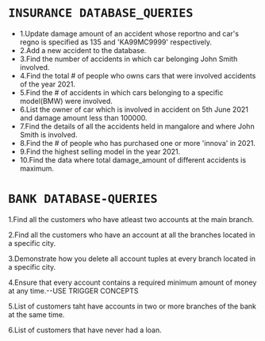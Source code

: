 # `INSURANCE DATABASE_QUERIES`

- 1.Update damage amount of an accident whose reportno and car's regno is specified  as 135 and 'KA99MC9999' respectively.
- 2.Add a new accident to the database.
- 3.Find the number of accidents in which car belonging John Smith involved.
- 4.Find the total # of people who owns cars that were involved accidents of the year 2021.
- 5.Find the # of accidents in which cars belonging to a specific model(BMW) were involved.
- 6.List the owner of car which is involved in accident on 5th June 2021 and damage amount less than 100000.
- 7.Find the details of all the accidents held in mangalore and where John Smith is involved.
- 8.Find the # of people who has purchased one or more 'innova' in 2021.
- 9.Find the highest selling model in the year 2021.
- 10.Find the data where total damage_amount of different accidents is maximum.


# `BANK DATABASE-QUERIES`

1.Find all the customers who have atleast two accounts at the main branch.

2.Find all the customers who have an account at all the branches located in a specific city.

3.Demonstrate how you delete all account tuples at every branch located in a specific city.

4.Ensure that every account contains a required minimum amount of money at any time.--USE TRIGGER CONCEPTS

5.List of customers taht have accounts in two or more branches of the bank at the same time.

6.List of customers that have never had a loan.
